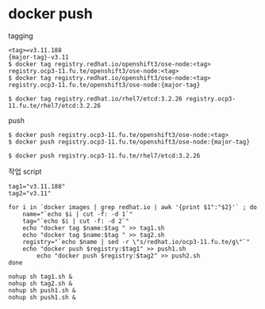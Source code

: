 # docker push

tagging

    <tag>=v3.11.188
    {major-tag}-v3.11
    $ docker tag registry.redhat.io/openshift3/ose-node:<tag> registry.ocp3-11.fu.te/openshift3/ose-node:<tag>
    $ docker tag registry.redhat.io/openshift3/ose-node:<tag> registry.ocp3-11.fu.te/openshift3/ose-node:{major-tag}
    
    $ docker tag registry.redhat.io/rhel7/etcd:3.2.26 registry.ocp3-11.fu.te/rhel7/etcd:3.2.26

push

    $ docker push registry.ocp3-11.fu.te/openshift3/ose-node:<tag>
    $ docker push registry.ocp3-11.fu.te/openshift3/ose-node:{major-tag}
    
    $ docker push registry.ocp3-11.fu.te/rhel7/etcd:3.2.26

작업 script

    tag1="v3.11.188"
    tag2="v3.11"
    
    for i in `docker images | grep redhat.io | awk '{print $1":"$2}'` ; do 
        name="`echo $i | cut -f: -d 1`" 
        tag="`echo $i | cut -f: -d 2`" 
        echo "docker tag $name:$tag " >> tag1.sh
        echo "docker tag $name:$tag " >> tag2.sh
        registry="`echo $name | sed -r \"s/redhat.io/ocp3-11.fu.te/g\"`"
        echo "docker push $registry:$tag1" >> push1.sh
    		echo "docker push $registry:$tag2" >> push2.sh 
    done
    
    nohup sh tag1.sh &
    nohup sh tag2.sh &
    nohup sh push1.sh &
    nohup sh push1.sh &